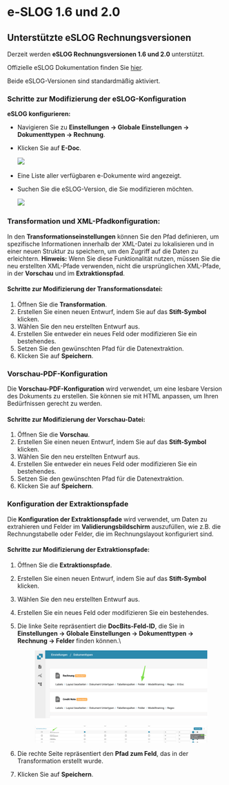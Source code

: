 # e-SLOG 1.6 und 2.0

## Unterstützte eSLOG Rechnungsversionen

Derzeit werden **eSLOG Rechnungsversionen 1.6 und 2.0** unterstützt.

Offizielle eSLOG Dokumentation finden Sie [hier](https://epos.si/en).

Beide eSLOG-Versionen sind standardmäßig aktiviert.

### Schritte zur Modifizierung der eSLOG-Konfiguration

**eSLOG konfigurieren:**

* Navigieren Sie zu **Einstellungen → Globale Einstellungen → Dokumenttypen → Rechnung**.
*   Klicken Sie auf **E-Doc**.

    ![](https://docs.docbits.com/~gitbook/image?url=https%3A%2F%2F578966019-files.gitbook.io%2F%7E%2Ffiles%2Fv0%2Fb%2Fgitbook-x-prod.appspot.com%2Fo%2Fspaces%252FT2n2w4uDCJvv7CJ5zrdk%252Fuploads%252FctcfxakxpfAcknvIueSQ%252Fimage.png%3Falt%3Dmedia%26token%3Dca599f1e-323d-4b61-99af-760f5f51a75d\&width=768\&dpr=4\&quality=100\&sign=3eee1abc\&sv=2)
* Eine Liste aller verfügbaren e-Dokumente wird angezeigt.
*   Suchen Sie die eSLOG-Version, die Sie modifizieren möchten.

    ![](https://docs.docbits.com/~gitbook/image?url=https%3A%2F%2F578966019-files.gitbook.io%2F%7E%2Ffiles%2Fv0%2Fb%2Fgitbook-x-prod.appspot.com%2Fo%2Fspaces%252FT2n2w4uDCJvv7CJ5zrdk%252Fuploads%252FzWM10W6vAigJ44spm4ai%252Fimage.png%3Falt%3Dmedia%26token%3Db61fe4e5-517b-47da-89ca-13a53d370abf\&width=768\&dpr=4\&quality=100\&sign=9d2c40e3\&sv=2)

### **Transformation und XML-Pfadkonfiguration:**

In den **Transformationseinstellungen** können Sie den Pfad definieren, um spezifische Informationen innerhalb der XML-Datei zu lokalisieren und in einer neuen Struktur zu speichern, um den Zugriff auf die Daten zu erleichtern. **Hinweis:** Wenn Sie diese Funktionalität nutzen, müssen Sie die neu erstellten XML-Pfade verwenden, nicht die ursprünglichen XML-Pfade, in der **Vorschau** und im **Extraktionspfad**.

#### **Schritte zur Modifizierung der Transformationsdatei:**

1. Öffnen Sie die **Transformation**.
2. Erstellen Sie einen neuen Entwurf, indem Sie auf das **Stift-Symbol** klicken.
3. Wählen Sie den neu erstellten Entwurf aus.
4. Erstellen Sie entweder ein neues Feld oder modifizieren Sie ein bestehendes.
5. Setzen Sie den gewünschten Pfad für die Datenextraktion.
6. Klicken Sie auf **Speichern**.

### Vorschau-PDF-Konfiguration

Die **Vorschau-PDF-Konfiguration** wird verwendet, um eine lesbare Version des Dokuments zu erstellen. Sie können sie mit HTML anpassen, um Ihren Bedürfnissen gerecht zu werden.

#### **Schritte zur Modifizierung der Vorschau-Datei:**

1. Öffnen Sie die **Vorschau**.
2. Erstellen Sie einen neuen Entwurf, indem Sie auf das **Stift-Symbol** klicken.
3. Wählen Sie den neu erstellten Entwurf aus.
4. Erstellen Sie entweder ein neues Feld oder modifizieren Sie ein bestehendes.
5. Setzen Sie den gewünschten Pfad für die Datenextraktion.
6. Klicken Sie auf **Speichern**.

### Konfiguration der Extraktionspfade

Die **Konfiguration der Extraktionspfade** wird verwendet, um Daten zu extrahieren und Felder im **Validierungsbildschirm** auszufüllen, wie z.B. die Rechnungstabelle oder Felder, die im Rechnungslayout konfiguriert sind.

#### **Schritte zur Modifizierung der Extraktionspfade:**

1. Öffnen Sie die **Extraktionspfade**.
2. Erstellen Sie einen neuen Entwurf, indem Sie auf das **Stift-Symbol** klicken.
3. Wählen Sie den neu erstellten Entwurf aus.
4. Erstellen Sie ein neues Feld oder modifizieren Sie ein bestehendes.
5.  Die linke Seite repräsentiert die **DocBits-Feld-ID**, die Sie in **Einstellungen → Globale Einstellungen → Dokumenttypen → Rechnung → Felder** finden können.\


    <figure><img src="../../../../../.gitbook/assets/e-SLOG 1.6 und 2.0  (1).jpg" alt=""><figcaption></figcaption></figure>

    <figure><img src="../../../../../.gitbook/assets/e-SLOG 1.6 und 2.0 1 (1).jpg" alt=""><figcaption></figcaption></figure>
6. Die rechte Seite repräsentiert den **Pfad zum Feld**, das in der Transformation erstellt wurde.
7. Klicken Sie auf **Speichern**.
